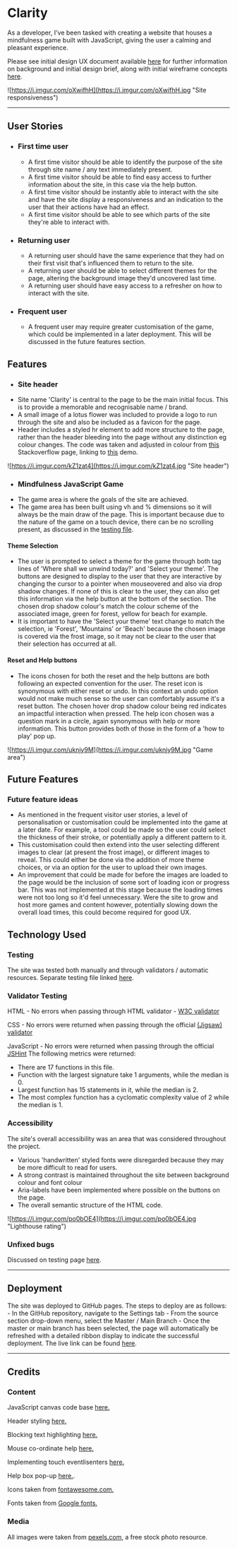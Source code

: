 # Clarity
As a developer, I've been tasked with creating a website that houses a mindfulness game built with JavaScript, giving the user a calming and pleasant experience.

Please see initial design UX document available [here](https://github.com/CMecrow/CM-Project-2/blob/main/docs/clarity_ux.md) for further information on background and initial design brief, along with initial wireframe concepts [here](https://github.com/CMecrow/CM-Project-2/blob/main/docs/clarity_wireframes.pdf).

![https://i.imgur.com/oXwifhH](https://i.imgur.com/oXwifhH.jpg "Site responsiveness")

---

## User Stories
- ### First time user
  - A first time visitor should be able to identify the purpose of the site through site name / any text immediately present.
  - A first time visitor should be able to find easy access to further information about the site, in this case via the help button.
  - A first time visitor should be instantly able to interact with the site and have the site display a responsiveness and an indication to the user that their actions have had an effect.
  - A first time visitor should be able to see which parts of the site they're able to interact with.

- ### Returning user
  - A returning user should have the same experience that they had on their first visit that's influenced them to return to the site.
  - A returning user should be able to select different themes for the page, altering the background image they'd uncovered last time.
  - A returning user should have easy access to a refresher on how to interact with the site.

- ### Frequent user
  - A frequent user may require greater customisation of the game, which could be implemented in a later deployment. This will be discussed in the future features section.

## Features
- ### Site header
- Site name 'Clarity' is central to the page to be the main initial focus. This is to provide a memorable and recognisable name / brand.
- A small image of a lotus flower was included to provide a logo to run through the site and also be included as a favicon for the page.
- Header includes a styled hr element to add more structure to the page, rather than the header bleeding into the page without any distinction eg colour changes. The code was taken and adjusted in colour from [this](https://stackoverflow.com/questions/9437400/css-fade-out-horizontal-rule-line-styled-div-effect-without-images) Stackoverflow page, linking to [this](http://jsfiddle.net/andresilich/fZNbK/1/) demo.

![https://i.imgur.com/kZ1zat4](https://i.imgur.com/kZ1zat4.jpg "Site header")

- ### Mindfulness JavaScript Game
- The game area is where the goals of the site are achieved.
- The game area has been built using vh and % dimensions so it will always be the main draw of the page. This is important because due to the nature of the game on a touch device, there can be no scrolling present, as discussed in the [testing file](https://github.com/CMecrow/CM-Project-2/blob/main/docs/testing.md).
#### Theme Selection
- The user is prompted to select a theme for the game through both tag lines of 'Where shall we unwind today?' and 'Select your theme'. The buttons are designed to display to the user that they are interactive by changing the cursor to a pointer when mouseovered and also via drop shadow changes. If none of this is clear to the user, they can also get this information via the help button at the bottom of the section. The chosen drop shadow colour's match the colour scheme of the associated image, green for forest, yellow for beach for example.
- It is important to have the 'Select your theme' text change to match the selection, ie 'Forest', 'Mountains' or 'Beach' because the chosen image is covered via the frost image, so it may not be clear to the user that their selection has occurred at all. 
#### Reset and Help buttons
- The icons chosen for both the reset and the help buttons are both following an expected convention for the user. The reset icon is synonymous with either reset or undo. In this context an undo option would not make much sense so the user can comfortably assume it's a reset button. The chosen hover drop shadow colour being red indicates an impactful interaction when pressed. The help icon chosen was a question mark in a circle, again synonymous with help or more information. This button provides both of those in the form of a 'how to play' pop up.

![https://i.imgur.com/uknjy9M](https://i.imgur.com/uknjy9M.jpg "Game area")

## Future Features
### Future feature ideas
- As mentioned in the frequent visitor user stories, a level of personalisation or customisation could be implemented into the game at a later date. For example, a tool could be made so the user could select the thickness of their stroke, or potentially apply a different pattern to it.
- This customisation could then extend into the user selecting different images to clear (at present the frost image), or different images to reveal. This could either be done via the addition of more theme choices, or via an option for the user to upload their own images.
- An improvement that could be made for before the images are loaded to the page would be the inclusion of some sort of loading icon or progress bar. This was not implemented at this stage because the loading times were not too long so it'd feel unnecessary. Were the site to grow and host more games and content however, potentially slowing down the overall load times, this could become required for good UX.

## Technology Used

### Testing
The site was tested both manually and through validators / automatic resources. Separate testing file linked [here](https://github.com/CMecrow/CM-Project-2/blob/main/docs/testing.md).

### Validator Testing
HTML - No errors when passing through HTML validator - [W3C validator](https://validator.w3.org/nu/)

CSS - No errors were returned when passing through the official [(Jigsaw) validator](https://jigsaw.w3.org/css-validator/)

JavaScript - No errors were returned when passing through the official [JSHint](https://jshint.com/)
   The following metrics were returned:
   - There are 17 functions in this file.
   - Function with the largest signature take 1 arguments, while the median is 0.
   - Largest function has 15 statements in it, while the median is 2.
   - The most complex function has a cyclomatic complexity value of 2 while the median is 1.

### Accessibility
The site's overall accessibility was an area that was considered throughout the project.
  - Various 'handwritten' styled fonts were disregarded because they may be more difficult to read for users.
  - A strong contrast is maintained throughout the site between background colour and font colour
  - Aria-labels have been implemented where possible on the buttons on the page.
  - The overall semantic structure of the HTML code.

![https://i.imgur.com/po0bOE4](https://i.imgur.com/po0bOE4.jpg "Lighthouse rating")

### Unfixed bugs
Discussed on testing page [here](https://github.com/CMecrow/CM-Project-2/blob/main/docs/testing.md).

---

## Deployment
The site was deployed to GitHub pages. The steps to deploy are as follows: - In the GitHub repository, navigate to the Settings tab - From the source section drop-down menu, select the Master / Main Branch - Once the master or main branch has been selected, the page will automatically be refreshed with a detailed ribbon display to indicate the successful deployment. The live link can be found [here](https://cmecrow.github.io/CM-Project-2/index.html).

---

## Credits
### Content

JavaScript canvas code base [here.](https://codepen.io/progrape/pen/XXBwWe)

Header styling [here.](https://stackoverflow.com/questions/9437400/css-fade-out-horizontal-rule-line-styled-div-effect-without-images)

Blocking text highlighting [here.](https://stackoverflow.com/questions/826782/how-to-disable-text-selection-highlighting)

Mouse co-ordinate help [here.](https://stackoverflow.com/questions/39784153/mouse-pointer-coordinates-and-canvas-coordinates-not-matching)

Implementing touch eventlisenters [here.](https://stackoverflow.com/questions/43936084/how-to-make-mousemove-event-working-for-touchscreen-with-touchmove)

Help box pop-up [here.](https://www.youtube.com/watch?v=iE_6pQ3RlZU).

Icons taken from [fontawesome.com.](https://fontawesome.com/)

Fonts taken from [Google fonts.](https://fonts.google.com/)

### Media
All images were taken from [pexels.com](https://www.pexels.com/), a free stock photo resource.